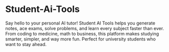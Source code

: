 # Student-Ai-Tools
Say hello to your personal AI tutor! Student AI Tools helps you generate notes, ace exams, solve problems, and learn every subject faster than ever. From coding to medicine, math to business, this platform makes studying smarter, simpler, and way more fun. Perfect for university students who want to stay ahead.
